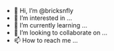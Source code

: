 - 👋 Hi, I’m @bricksnfly
- 👀 I’m interested in ...
- 🌱 I’m currently learning ...
- 💞️ I’m looking to collaborate on ...
- 📫 How to reach me ...

<!---
bricksnfly/bricksnfly is a ✨ special ✨ repository because its `README.md` (this file) appears on your GitHub profile.
You can click the Preview link to take a look at your changes.
--->

